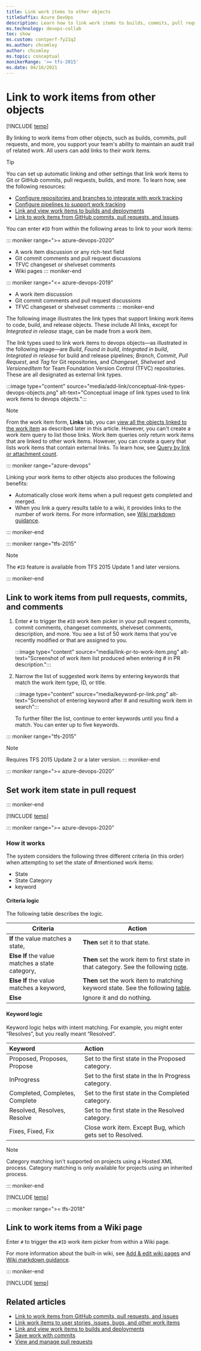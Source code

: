 ```yaml
---
title: Link work items to other objects
titleSuffix: Azure DevOps
description: Learn how to link work items to builds, commits, pull requests, and more. 
ms.technology: devops-collab 
toc: show
ms.custom: contperf-fy21q2
ms.author: chcomley
author: chcomley
ms.topic: conceptual
monikerRange: '>= tfs-2015'
ms.date: 04/16/2021
---
```


# Link to work items from other objects

[!INCLUDE [temp](../includes/version-ts-tfs-2015-2016.md)]

By linking to work items from other objects, such as builds, commits, pull requests, and more, you support your team's ability to maintain an audit trail of related work. All users can add links to their work items.

> [!TIP]
> You can set up automatic linking and other settings that link work items to Git or GitHub commits, pull requests, builds, and more. To learn how, see the following resources:   
> - [Configure repositories and branches to integrate with work tracking](../repos/git/configure-repos-work-tracking.md?toc=/azure/devops/boards/toc.json&bc=/azure/devops/boards/breadcrumb/toc.json)
> - [Configure pipelines to support work tracking](../pipelines/integrations/configure-pipelines-work-tracking.md?toc=/azure/devops/boards/toc.json&bc=/azure/devops/boards/breadcrumb/toc.json)
> - [Link and view work items to builds and deployments](../boards/work-items/work-item-deployments-control.md)
> - [Link to work items from GitHub commits, pull requests, and issues](../boards/github/link-to-from-github.md).


You can enter `#ID` from within the following areas to link to your work items:

::: moniker range=">= azure-devops-2020"
- A work item discussion or any rich-text field
- Git commit comments and pull request discussions
- TFVC changeset or shelveset comments
- Wiki pages
::: moniker-end

::: moniker range="<= azure-devops-2019"
- A work item discussion 
- Git commit comments and pull request discussions
- TFVC changeset or shelveset comments
::: moniker-end

The following image illustrates the link types that support linking work items to code, build, and release objects. These include All links, except for *Integrated in release* stage, can be made from a work item.

The link types used to link work items to devops objects&mdash;as illustrated in the following image&mdash;are *Build*, *Found in build*, *Integrated in build*, *Integrated in release*  for build and release pipelines; *Branch*, *Commit*, *Pull Request*, and *Tag* for Git repositories, and *Changeset*, *Shelveset* and *VersionedItem* for Team Foundation Version Control (TFVC) repositories. These are all designated as external link types.

:::image type="content" source="media/add-link/conceptual-link-types-devops-objects.png" alt-text="Conceptual image of link types used to link work items to devops objects.":::
 

> [!NOTE]
> From the work item form, **Links** tab, you can [view all the objects linked to the work item](#view-list-links) as described later in this article. However, you can't create a work item query to list those links. Work item queries only return work items that are linked to other work items. However, you can create a query that lists work items that contain external links. To learn how, see [Query by link or attachment count](../../boards/queries/linking-attachments.md).



::: moniker range="azure-devops"

Linking your work items to other objects also produces the following benefits:

- Automatically close work items when a pull request gets completed and merged.
- When you link a query results table to a wiki, it provides links to the number of work items. For more information, see [Wiki markdown guidance](../project/wiki/wiki-markdown-guidance.md#link-to-work-items-from-a-wiki-page).

::: moniker-end

<a id="mention-wit-id">  </a>

::: moniker range="tfs-2015"
> [!NOTE]  
> The `#ID` feature is available from TFS 2015 Update 1 and later versions.

::: moniker-end

<a id="link-wit-id">  </a>

## Link to work items from pull requests, commits, and comments

1. Enter `#` to trigger the `#ID` work item picker in your pull request commits, commit comments, changeset comments, shelveset comments, description, and more. You see a list of 50 work items that you've recently modified or that are assigned to you.

   :::image type="content" source="media/link-pr-to-work-item.png" alt-text="Screenshot of work item list produced when entering # in PR description.":::

2. Narrow the list of suggested work items by entering keywords that match the work item type, ID, or title.

   :::image type="content" source="media/keyword-pr-link.png" alt-text="Screenshot of entering keyword after # and resulting work item in search":::

   To further filter the list, continue to enter keywords until you find a match. You can enter up to five keywords.

::: moniker range="tfs-2015"
> [!NOTE]  
> Requires TFS 2015 Update 2 or a later version.
::: moniker-end

<a id="work-item-state-pull-request" />


::: moniker range=">= azure-devops-2020"

## Set work item state in pull request

::: moniker-end

[!INCLUDE [temp](../includes/set-work-item-state-pull-request.md)]

::: moniker range=">= azure-devops-2020"

### How it works

The system considers the following three different criteria (in this order) when attempting to set the state of #mentioned work items: 
- State
- State Category
- keyword

#### Criteria logic

The following table describes the logic.

| **Criteria**                                      | **Action**                                                                                                     |
|------------------------------------------------|----------------------------------------------------------------------------------------------------------------|
| **If** the value matches a state,               | **Then** set it to that state.                                                                                  |
| **Else If** the value matches a state category, | **Then** set the work item to first state in that category. See the following [note](#note-category-matching). |
| **Else If** the value matches a keyword,        | **Then** set the work item to matching keyword state. See the following [table](#keyword-action-table).        |
| **Else**                                       | Ignore it and do nothing.                                                                                       |

#### Keyword logic

Keyword logic helps with intent matching. For example, you might enter “Resolves”, but you really meant “Resolved”. 

<a id="keyword-action-table">  </a>

| **Keyword**                    | **Action**                                               |  
|:-------------------------------|:---------------------------------------------------------|
| Proposed, Proposes, Propose    | Set to the first state in the Proposed category.          |  
| InProgress                     | Set to the first state in the In Progress category.       |
| Completed, Completes, Complete | Set to the first state in the Completed category.         |
| Resolved, Resolves, Resolve    | Set to the first state in the Resolved category.          |
| Fixes, Fixed, Fix              | Close work item. Except Bug, which gets set to Resolved. |

<a id="note-category-matching">  </a>

> [!NOTE]  
> Category matching isn't supported on projects using a Hosted XML process. Category matching is only available for projects using an inherited process.

::: moniker-end


<a id="link-to-builds" />

[!INCLUDE [temp](../includes/link-work-item-builds-projects.md)]

::: moniker range=">= tfs-2018"

## Link to work items from a Wiki page

Enter `#` to trigger the `#ID` work item picker from within a Wiki page.

For more information about the built-in wiki, see [Add & edit wiki pages](../project/wiki/add-edit-wiki.md) and [Wiki markdown guidance](../project/wiki/wiki-markdown-guidance.md).

::: moniker-end


[!INCLUDE [temp](../boards/includes/view-linked-objects.md)]

## Related articles

- [Link to work items from GitHub commits, pull requests, and issues](../boards/github/link-to-from-github.md)
- [Link work items to user stories, issues, bugs, and other work items](../boards/backlogs/add-link.md)
- [Link and view work items to builds and deployments](../boards/work-items/work-item-deployments-control.md)
- [Save work with commits](../repos/git/commits.md)
- [View and manage pull requests](../repos/git/pull-requests.md)


